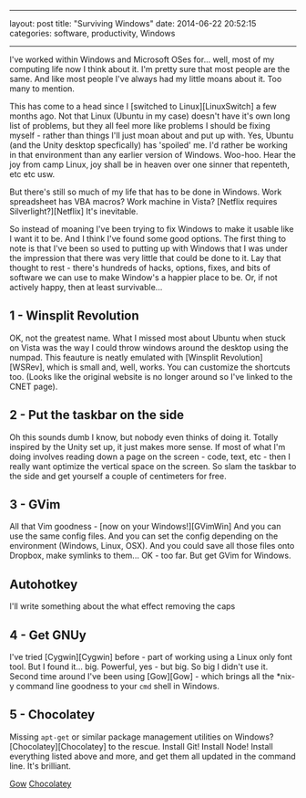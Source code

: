 
---
layout: post
title:  "Surviving Windows"
date:   2014-06-22 20:52:15
categories: software, productivity, Windows

---

I've worked within Windows and Microsoft OSes for... well, most of my computing life now I think about it. I'm pretty sure that most people are the same. And like most people I've always had my little moans about it. Too many to mention.

This has come to a head since I [switched to Linux][LinuxSwitch] a few months ago. Not that Linux (Ubuntu in my case) doesn't have it's own long list of problems, but they all feel more like problems I should be fixing myself - rather than things I'll just moan about and put up with. Yes, Ubuntu (and the Unity desktop specfically) has 'spoiled' me. I'd rather be working in that environment than any earlier version of Windows. Woo-hoo. Hear the joy from camp Linux, joy shall be in heaven over one sinner that repenteth, etc etc usw.

But there's still so much of my life that has to be done in Windows. Work spreadsheet has VBA macros? Work machine in Vista? [Netflix requires Silverlight?][Netflix] It's inevitable.

So instead of moaning I've been trying to fix Windows to make it usable like I want it to be. And I think I've found some good options. The first thing to note is that I've been so used to putting up with Windows that I was under the impression that there was very little that could be done to it. Lay that thought to rest - there's hundreds of hacks, options, fixes, and bits of software we can use to make Window's a happier place to be. Or, if not actively happy, then at least survivable...

1 - Winsplit Revolution
-----------------------

OK, not the greatest name. What I missed most about Ubuntu when stuck on Vista was the way I could throw windows around the desktop using the numpad. This feauture is neatly emulated with [Winsplit Revolution][WSRev], which is small and, well, works. You can customize the shortcuts too. (Looks like the original website is no longer around so I've linked to the CNET page).

2 - Put the taskbar on the side
-------------------------------

Oh this sounds dumb I know, but nobody even thinks of doing it. Totally inspired by the Unity set up, it just makes more sense. If most of what I'm doing involves reading down a page on the screen - code, text, etc - then I really want optimize the vertical space on the screen. So slam the taskbar to the side and get yourself a couple of centimeters for free.

3 - GVim
--------

All that Vim goodness - [now on your Windows!][GVimWin] And you can use the same config files. And you can set the config depending on the environment (Windows, Linux, OSX). And you could save all those files onto Dropbox, make symlinks to them... OK - too far. But get GVim for Windows.

Autohotkey
----------

I'll write something about the what effect removing the caps

4 - Get GNUy
------------

I've tried [Cygwin][Cygwin] before - part of working using a Linux only font tool. But I found it... big. Powerful, yes - but big. So big I didn't use it. Second time around I've been using [Gow][Gow] - which brings all the \*nix-y command line goodness to your `cmd` shell in Windows.

5 - Chocolatey
--------------

Missing `apt-get` or similar package management utilities on Windows? [Chocolatey][Chocolatey] to the rescue. Install Git! Install Node! Install everything listed above and more, and get them all updated in the command line. It's brilliant.


[Gow](https://github.com/bmatzelle/gow/wiki)
[Chocolatey](http://chocolatey.org/)